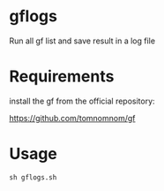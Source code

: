 # gflogs
Run all gf list and save result in a log file

# Requirements

install the gf from the official repository:

https://github.com/tomnomnom/gf

# Usage

`sh gflogs.sh`